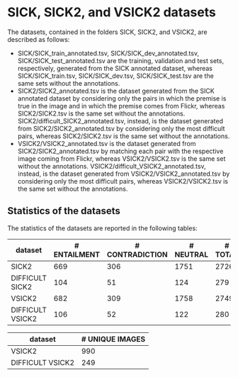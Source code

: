 # SICK, SICK2, and VSICK2 datasets
The datasets, contained in the folders SICK, SICK2, and VSICK2, are described as follows:
* SICK/SICK_train_annotated.tsv, SICK/SICK_dev_annotated.tsv, SICK/SICK_test_annotated.tsv are the training, validation and test sets, respectively, generated from the SICK annotated dataset, whereas SICK/SICK_train.tsv, SICK/SICK_dev.tsv, SICK/SICK_test.tsv are the same sets without the annotations.
* SICK2/SICK2_annotated.tsv is the dataset generated from the SICK annotated dataset by considering only the pairs in which the premise is true in the image and in which the premise comes from Flickr, whereas SICK2/SICK2.tsv is the same set without the annotations. SICK2/difficult_SICK2_annotated.tsv, instead, is the dataset generated from SICK2/SICK2_annotated.tsv by considering only the most difficult pairs, whereas SICK2/SICK2.tsv is the same set without the annotations.
* VSICK2/VSICK2_annotated.tsv is the dataset generated from SICK2/SICK2_annotated.tsv by matching each pair with the respective image coming from Flickr, whereas VSICK2/VSICK2.tsv is the same set without the annotations. VSICK2/difficult_VSICK2_annotated.tsv, instead, is the dataset generated from VSICK2/VSICK2_annotated.tsv by considering only the most difficult pairs, whereas VSICK2/VSICK2.tsv is the same set without the annotations.

## Statistics of the datasets
The statistics of the datasets are reported in the following tables:

| dataset          | # ENTAILMENT | # CONTRADICTION | # NEUTRAL | # TOTAL |
|------------------|--------------|-----------------|-----------|---------|
| SICK2            | 669          | 306             | 1751      | 2726    |
| DIFFICULT SICK2  | 104          | 51              | 124       | 279     |
| VSICK2           | 682          | 309             | 1758      | 2749    |
| DIFFICULT VSICK2 | 106          | 52              | 122       | 280     |

| dataset          | # UNIQUE IMAGES |
|------------------|-----------------|
| VSICK2           | 990             |
| DIFFICULT VSICK2 | 249             |
